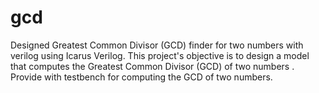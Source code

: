 # gcd
Designed Greatest Common Divisor (GCD) finder for two numbers with verilog using Icarus Verilog. 
This project's objective is to design a model that computes the Greatest Common Divisor (GCD) of two numbers .
Provide with testbench for computing the GCD of two numbers.

